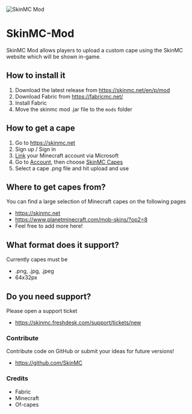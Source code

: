 ![SkinMC Mod](https://i.imgur.com/ebwcw9n.png "SkinMC Mod")

# SkinMC-Mod
SkinMC Mod allows players to upload a custom cape using the SkinMC website which will be shown in-game. 

## How to install it
1. Download the latest release from https://skinmc.net/en/p/mod
2. Download Fabric from https://fabricmc.net/
3. Install Fabric
4. Move the skinmc mod .jar file to the `mods` folder

## How to get a cape
1. Go to https://skinmc.net
2. Sign up / Sign in
3. [Link](https://skinmc.net/en/account/link) your Minecraft account via Microsoft
4. Go to [Account](https://skinmc.net/en/account/ "Account"), then choose [SkinMC Capes](https://skinmc.net/en/account/capes "SkinMC Capes")
5. Select a cape .png file and hit upload and use

## Where to get capes from?
You can find a large selection of Minecraft capes on the following pages
- https://skinmc.net
- https://www.planetminecraft.com/mob-skins/?op2=8
- Feel free to add more here!

## What format does it support?
Currently capes must be
- .png, .jpg, .jpeg
- 64x32px

## Do you need support?
Please open a support ticket 
- https://skinmc.freshdesk.com/support/tickets/new

### Contribute
Contribute code on GitHub or submit your ideas for future versions!
- https://github.com/SkinMC

### Credits
- Fabric
- Minecraft
- Of-capes
